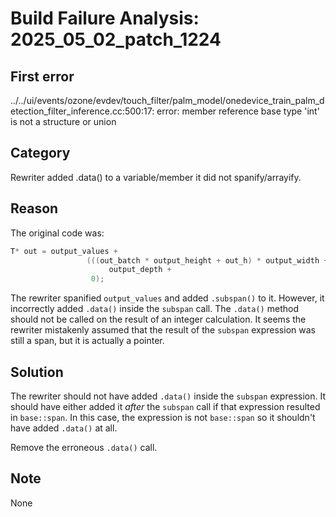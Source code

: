 # Build Failure Analysis: 2025_05_02_patch_1224

## First error
../../ui/events/ozone/evdev/touch_filter/palm_model/onedevice_train_palm_detection_filter_inference.cc:500:17: error: member reference base type 'int' is not a structure or union

## Category
Rewriter added .data() to a variable/member it did not spanify/arrayify.

## Reason
The original code was:
```c++
T* out = output_values +
                 (((out_batch * output_height + out_h) * output_width + out_w) *
                      output_depth +
                  0);
```

The rewriter spanified `output_values` and added `.subspan()` to it. However, it incorrectly added `.data()` inside the `subspan` call. The `.data()` method should not be called on the result of an integer calculation. It seems the rewriter mistakenly assumed that the result of the `subspan` expression was still a span, but it is actually a pointer.

## Solution
The rewriter should not have added `.data()` inside the `subspan` expression. It should have either added it *after* the `subspan` call if that expression resulted in `base::span`. In this case, the expression is not `base::span` so it shouldn't have added `.data()` at all.

Remove the erroneous `.data()` call.

## Note
None